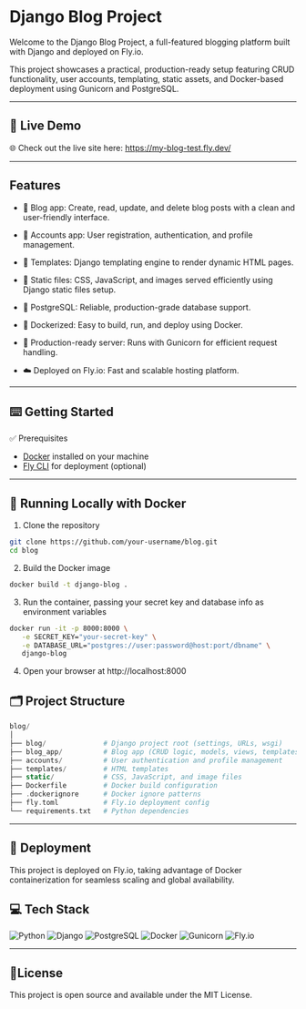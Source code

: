 # Django Blog Project
Welcome to the Django Blog Project, a full-featured blogging platform built with Django and deployed on Fly.io.

This project showcases a practical, production-ready setup featuring CRUD functionality, user accounts, templating, static assets, and Docker-based deployment using Gunicorn and PostgreSQL.

---

## 🚀 Live Demo
🌐  Check out the live site here: https://my-blog-test.fly.dev/

---

## Features
- 📝  Blog app: Create, read, update, and delete blog posts with a clean and user-friendly interface.

- 👤 Accounts app: User registration, authentication, and profile management.

- 🧩 Templates: Django templating engine to render dynamic HTML pages.

- 🎨 Static files: CSS, JavaScript, and images served efficiently using Django static files setup.

- 🐘 PostgreSQL: Reliable, production-grade database support.

- 🐳 Dockerized: Easy to build, run, and deploy using Docker.

- 🐍 Production-ready server: Runs with Gunicorn for efficient request handling.

- ☁️ Deployed on Fly.io: Fast and scalable hosting platform.

---

## ⌨️ Getting Started
✅ Prerequisites
- [Docker](https://www.docker.com/) installed on your machine  
- [Fly CLI](https://fly.io/docs/hands-on/install-flyctl/) for deployment (optional)

---

## 🐋 Running Locally with Docker
1. Clone the repository

```bash
git clone https://github.com/your-username/blog.git
cd blog
```
2. Build the Docker image

```bash
docker build -t django-blog .
```
3. Run the container, passing your secret key and database info as environment variables

```bash
docker run -it -p 8000:8000 \
   -e SECRET_KEY="your-secret-key" \
   -e DATABASE_URL="postgres://user:password@host:port/dbname" \
   django-blog
```
4. Open your browser at http://localhost:8000

## 🗂️ Project Structure
```php
blog/
│
├── blog/              # Django project root (settings, URLs, wsgi)
├── blog_app/          # Blog app (CRUD logic, models, views, templates)
├── accounts/          # User authentication and profile management
├── templates/         # HTML templates
├── static/            # CSS, JavaScript, and image files
├── Dockerfile         # Docker build configuration
├── .dockerignore      # Docker ignore patterns
├── fly.toml           # Fly.io deployment config
└── requirements.txt   # Python dependencies
```

---

## 🚢  Deployment
This project is deployed on Fly.io, taking advantage of Docker containerization for seamless scaling and global availability.

## 💻 Tech Stack
![Python](https://img.shields.io/badge/Python-3.12-blue?logo=python)
![Django](https://img.shields.io/badge/Django-4.x-success?logo=django)
![PostgreSQL](https://img.shields.io/badge/PostgreSQL-15-blue?logo=postgresql)
![Docker](https://img.shields.io/badge/Docker-ready-blue?logo=docker)
![Gunicorn](https://img.shields.io/badge/Gunicorn-enabled-green)
![Fly.io](https://img.shields.io/badge/Deployed-Fly.io-purple?logo=fly.io)

---

## 📑License
This project is open source and available under the MIT License.
